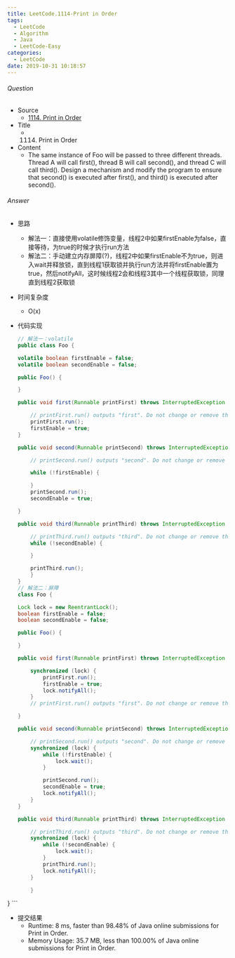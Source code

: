 ```yaml
---
title: LeetCode.1114-Print in Order
tags:
  - LeetCode
  - Algorithm
  - Java
  - LeetCode-Easy
categories:
  - LeetCode
date: 2019-10-31 10:18:57
---
```

###### Question
- Source
	- [1114. Print in Order]() 
- Title
	- 1114. Print in Order 
- Content
	- The same instance of Foo will be passed to three different threads. Thread A will call first(), thread B will call second(), and thread C will call third(). Design a mechanism and modify the program to ensure that second() is executed after first(), and third() is executed after second().
<!--more-->

###### Answer
- 思路
	- 解法一：直接使用volatile修饰变量，线程2中如果firstEnable为false，直接等待，为true的时候才执行run方法
	- 解法二：手动建立内存屏障(?)，线程2中如果firstEnable不为true，则进入wait并释放锁，直到线程1获取锁并执行run方法并将firstEnable置为true，然后notifyAll，这时候线程2会和线程3其中一个线程获取锁，同理直到线程2获取锁
- 时间复杂度
	- O(x) 	
- 代码实现

	```Java
	// 解法一：volatile
	public class Foo {

    volatile boolean firstEnable = false;
    volatile boolean secondEnable = false;

    public Foo() {

    }

    public void first(Runnable printFirst) throws InterruptedException {

        // printFirst.run() outputs "first". Do not change or remove this line.
        printFirst.run();
        firstEnable = true;
    }

    public void second(Runnable printSecond) throws InterruptedException {

        // printSecond.run() outputs "second". Do not change or remove this line.

        while (!firstEnable) {

        }
        printSecond.run();
        secondEnable = true;

    }

    public void third(Runnable printThird) throws InterruptedException {

        // printThird.run() outputs "third". Do not change or remove this line.
        while (!secondEnable) {

        }

        printThird.run();
    	}
	}
	// 解法二：屏障
	class Foo {

    Lock lock = new ReentrantLock();
    boolean firstEnable = false;
    boolean secondEnable = false;

    public Foo() {

    }

    public void first(Runnable printFirst) throws InterruptedException {

        synchronized (lock) {
            printFirst.run();
            firstEnable = true;
            lock.notifyAll();
        }
        // printFirst.run() outputs "first". Do not change or remove this line.

    }

    public void second(Runnable printSecond) throws InterruptedException {

        // printSecond.run() outputs "second". Do not change or remove this line.
        synchronized (lock) {
            while (!firstEnable) {
                lock.wait();
            }

            printSecond.run();
            secondEnable = true;
            lock.notifyAll();
        }
    }

    public void third(Runnable printThird) throws InterruptedException {

        // printThird.run() outputs "third". Do not change or remove this line.
        synchronized (lock) {
            while (!secondEnable) {
                lock.wait();
            }
            printThird.run();
            lock.notifyAll();
        }

    	}
}
	```
- 提交结果
	- Runtime: 8 ms, faster than 98.48% of Java online submissions for Print in Order.
	- Memory Usage: 35.7 MB, less than 100.00% of Java online submissions for Print in Order.

